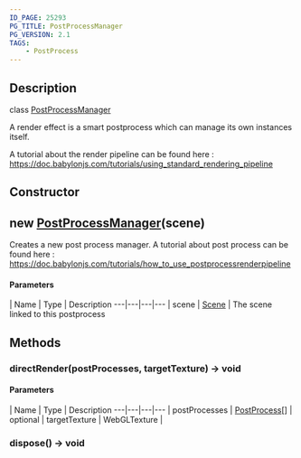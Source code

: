 ```yaml
---
ID_PAGE: 25293
PG_TITLE: PostProcessManager
PG_VERSION: 2.1
TAGS:
    - PostProcess
---
```

## Description

class [PostProcessManager](/classes/2.5/PostProcessManager)

A render effect is a smart postprocess which can manage its own instances itself.

A tutorial about the render pipeline can be found here : https://doc.babylonjs.com/tutorials/using_standard_rendering_pipeline

## Constructor

## new [PostProcessManager](/classes/2.5/PostProcessManager)(scene)

Creates a new post process manager.
A tutorial about post process can be found here : https://doc.babylonjs.com/tutorials/how_to_use_postprocessrenderpipeline

#### Parameters
 | Name | Type | Description
---|---|---|---
 | scene | [Scene](/classes/2.5/Scene) |     The scene linked to this postprocess

## Methods

### directRender(postProcesses, targetTexture) &rarr; void



#### Parameters
 | Name | Type | Description
---|---|---|---
 | postProcesses | [PostProcess](/classes/2.5/PostProcess)[] |     
optional | targetTexture | WebGLTexture |     
### dispose() &rarr; void



